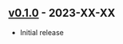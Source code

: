 ## [v0.1.0] - 2023-XX-XX

- Initial release

[v0.1.0]: https://github.com/joshuajaco/mocaron/tree/v0.1.0
